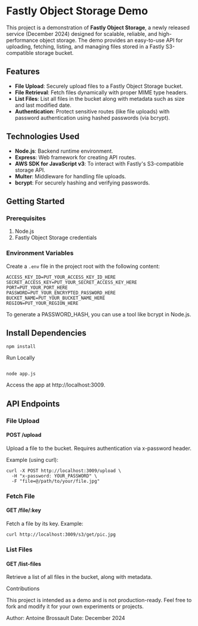 # Fastly Object Storage Demo

This project is a demonstration of **Fastly Object Storage**, a newly released service (December 2024) designed for scalable, reliable, and high-performance object storage. The demo provides an easy-to-use API for uploading, fetching, listing, and managing files stored in a Fastly S3-compatible storage bucket.

## Features

- **File Upload**: Securely upload files to a Fastly Object Storage bucket.
- **File Retrieval**: Fetch files dynamically with proper MIME type headers.
- **List Files**: List all files in the bucket along with metadata such as size and last modified date.
- **Authentication**: Protect sensitive routes (like file uploads) with password authentication using hashed passwords (via bcrypt).

## Technologies Used

- **Node.js**: Backend runtime environment.
- **Express**: Web framework for creating API routes.
- **AWS SDK for JavaScript v3**: To interact with Fastly's S3-compatible storage API.
- **Multer**: Middleware for handling file uploads.
- **bcrypt**: For securely hashing and verifying passwords.


## Getting Started

### Prerequisites

1. Node.js 
2. Fastly Object Storage credentials

### Environment Variables

Create a `.env` file in the project root with the following content:

```env
ACCESS_KEY_ID=PUT_YOUR_ACCESS_KEY_ID_HERE
SECRET_ACCESS_KEY=PUT_YOUR_SECRET_ACCESS_KEY_HERE
PORT=PUT_YOUR_PORT_HERE
PASSWORD=PUT_YOUR_ENCRYPTED_PASSWORD_HERE
BUCKET_NAME=PUT_YOUR_BUCKET_NAME_HERE
REGION=PUT_YOUR_REGION_HERE
```

To generate a PASSWORD_HASH, you can use a tool like bcrypt in Node.js.

## Install Dependencies

```
npm install
```

Run Locally
```

node app.js
```

Access the app at http://localhost:3009.


## API Endpoints

### File Upload

#### POST /upload

Upload a file to the bucket. Requires authentication via x-password header.

Example (using curl):

```
curl -X POST http://localhost:3009/upload \
  -H "x-password: YOUR_PASSWORD" \
  -F "file=@/path/to/your/file.jpg"
```


### Fetch File

#### GET /file/:key

Fetch a file by its key. Example:


```
curl http://localhost:3009/s3/get/pic.jpg
```

### List Files

#### GET /list-files

Retrieve a list of all files in the bucket, along with metadata.

Contributions

This project is intended as a demo and is not production-ready. Feel free to fork and modify it for your own experiments or projects.

Author: Antoine Brossault
Date: December 2024

